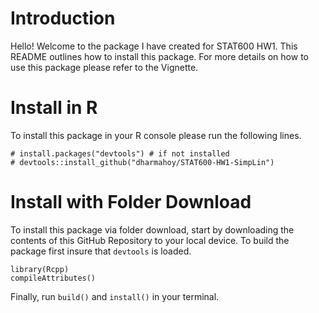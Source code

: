 # Introduction

Hello! Welcome to the package I have created for STAT600 HW1. This README outlines how to install this package. For more details on how to use this package please refer to the Vignette.

# Install in R

To install this package in your R console please run the following lines.

```{r}
# install.packages("devtools") # if not installed
# devtools::install_github("dharmahoy/STAT600-HW1-SimpLin")
```

# Install with Folder Download

To install this package via folder download, start by downloading the contents of this GitHub Repository to your local device. To build the package first insure that `devtools` is loaded.

```{r}
library(Rcpp)
compileAttributes()
```

Finally, run `build()` and `install()` in your terminal.
